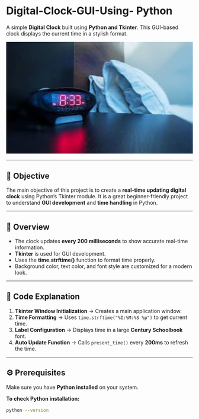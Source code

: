 # Digital-Clock-GUI-Using- Python

A simple **Digital Clock** built using **Python and Tkinter**. This GUI-based clock displays the current time in a stylish format.

<img src="https://github.com/ShivanisharmaF128/Digital-Clock-GUI/blob/main/digital.clock.jfif" alt="Digital Clock Preview" width="600">

---

## 📌 Objective
The main objective of this project is to create a **real-time updating digital clock** using Python’s Tkinter module. It is a great beginner-friendly project to understand **GUI development** and **time handling** in Python.

---

## 📝 Overview
- The clock updates **every 200 milliseconds** to show accurate real-time information.
- **Tkinter** is used for GUI development.
- Uses the **time.strftime()** function to format time properly.
- Background color, text color, and font style are customized for a modern look.

---

## 📜 Code Explanation
1. **Tkinter Window Initialization** → Creates a main application window.
2. **Time Formatting** → Uses `time.strftime("%I:%M:%S %p")` to get current time.
3. **Label Configuration** → Displays time in a large **Century Schoolbook** font.
4. **Auto Update Function** → Calls `present_time()` every **200ms** to refresh the time.

---

## ⚙️ Prerequisites
Make sure you have **Python installed** on your system.

**To check Python installation:**
```sh
python --version



